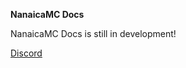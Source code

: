 **NanaicaMC Docs**

NanaicaMC Docs is still in development!

[Discord](https://discord.gg/d8KJs9tEWg)
